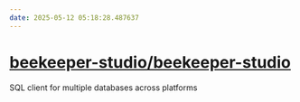```yaml
---
date: 2025-05-12 05:18:28.487637
---
```


# [beekeeper-studio/beekeeper-studio](https://github.com/beekeeper-studio/beekeeper-studio)

SQL client for multiple databases across platforms